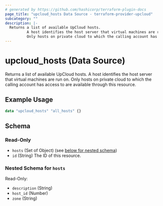 ```yaml
---
# generated by https://github.com/hashicorp/terraform-plugin-docs
page_title: "upcloud_hosts Data Source - terraform-provider-upcloud"
subcategory: ""
description: |-
  Returns a list of available UpCloud hosts.
          A host identifies the host server that virtual machines are run on.
          Only hosts on private cloud to which the calling account has access to are available through this resource.
---
```


# upcloud_hosts (Data Source)

Returns a list of available UpCloud hosts. 
		A host identifies the host server that virtual machines are run on. 
		Only hosts on private cloud to which the calling account has access to are available through this resource.

## Example Usage

```terraform
data "upcloud_hosts" "all_hosts" {}
```

<!-- schema generated by tfplugindocs -->
## Schema

### Read-Only

- `hosts` (Set of Object) (see [below for nested schema](#nestedatt--hosts))
- `id` (String) The ID of this resource.

<a id="nestedatt--hosts"></a>
### Nested Schema for `hosts`

Read-Only:

- `description` (String)
- `host_id` (Number)
- `zone` (String)


